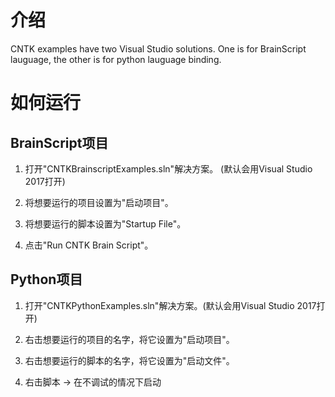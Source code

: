 # 介绍

CNTK examples have two Visual Studio solutions. One is for BrainScript lauguage, the other is for python lauguage binding.

# 如何运行

## BrainScript项目

1. 打开"CNTKBrainscriptExamples.sln"解决方案。 (默认会用Visual Studio 2017打开)

2. 将想要运行的项目设置为"启动项目"。

3. 将想要运行的脚本设置为"Startup File"。

4. 点击"Run CNTK Brain Script"。

## Python项目

1. 打开"CNTKPythonExamples.sln"解决方案。(默认会用Visual Studio 2017打开)

2. 右击想要运行的项目的名字，将它设置为"启动项目"。

3. 右击想要运行的脚本的名字，将它设置为"启动文件"。

4. 右击脚本 -> 在不调试的情况下启动